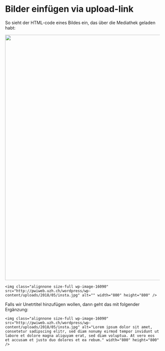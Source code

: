 
# Bilder einfügen via upload-link

So sieht der HTML-code eines Bildes ein, das über die Mediathek geladen habt:


<img class="alignnone size-full wp-image-16090" src="http://pwiweb.uzh.ch/wordpress/wp-content/uploads/2018/05/insta.jpg" alt="" width="800" height="800" />

```
<img class="alignnone size-full wp-image-16090" src="http://pwiweb.uzh.ch/wordpress/wp-content/uploads/2018/05/insta.jpg" alt="" width="800" height="800" />

```

Falls wir Unetrtitel hinzufügen wollen, dann geht das mit folgender Ergänzung:

```
<img class="alignnone size-full wp-image-16090" src="http://pwiweb.uzh.ch/wordpress/wp-content/uploads/2018/05/insta.jpg" alt="Lorem ipsum dolor sit amet, consetetur sadipscing elitr, sed diam nonumy eirmod tempor invidunt ut labore et dolore magna aliquyam erat, sed diam voluptua. At vero eos et accusam et justo duo dolores et ea rebum." width="800" height="800" />
```
